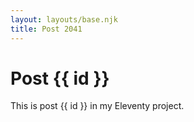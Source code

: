 ```yaml
---
layout: layouts/base.njk
title: Post 2041
---
```


# Post {{ id }}

This is post {{ id }} in my Eleventy project.
